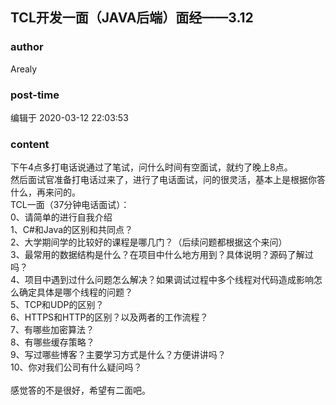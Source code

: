 ## TCL开发一面（JAVA后端）面经——3.12
### author 
Arealy
### post-time 

编辑于  2020-03-12 22:03:53
### content 
<div class="post-topic-des nc-post-content">
 <div>
  下午4点多打电话说通过了笔试，问什么时间有空面试，就约了晚上8点。
 </div>
 <div>
  然后面试官准备打电话过来了，进行了电话面试，问的很灵活，基本上是根据你答什么，再来问的。
 </div>
 <div>
  TCL一面（37分钟电话面试）：
 </div>
 <div>
  0、请简单的进行自我介绍
 </div>
 <div>
  1、C#和Java的区别和共同点？
 </div>
 <div>
  2、大学期间学的比较好的课程是哪几门？（后续问题都根据这个来问）
  <br/>
  3、最常用的数据结构是什么？在项目中什么地方用到？具体说明？源码了解过吗？
  <br/>
  4、项目中遇到过什么问题怎么解决？如果调试过程中多个线程对代码造成影响怎么确定具体是哪个线程的问题？
  <br/>
  5、TCP和UDP的区别？
  <br/>
  6、HTTPS和HTTP的区别？以及两者的工作流程？
  <br/>
  7、有哪些加密算法？
  <br/>
  8、有哪些缓存策略？
  <br/>
  9、写过哪些博客？主要学习方式是什么？方便讲讲吗？
  <br/>
  10、你对我们公司有什么疑问吗？
  <br/>
  <br/>
 </div>
 <div>
  感觉答的不是很好，希望有二面吧。
 </div>
</div>
